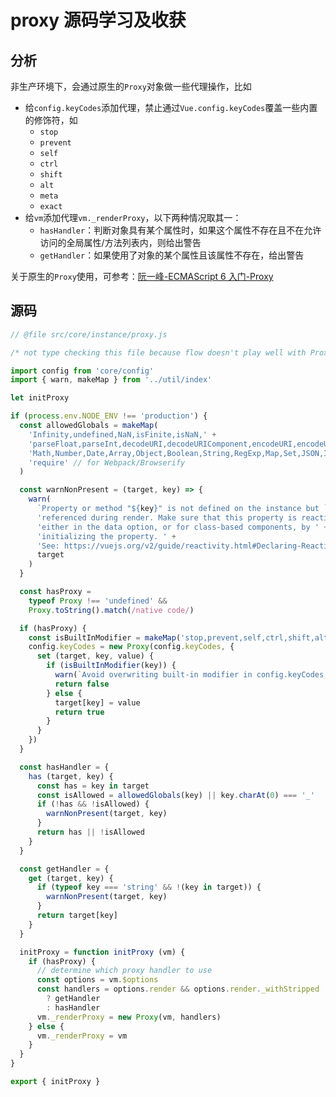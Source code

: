 # proxy 源码学习及收获

## 分析

非生产环境下，会通过原生的`Proxy`对象做一些代理操作，比如
- 给`config.keyCodes`添加代理，禁止通过`Vue.config.keyCodes`覆盖一些内置的修饰符，如
    - `stop`
    - `prevent`
    - `self`
    - `ctrl`
    - `shift`
    - `alt`
    - `meta`
    - `exact`
- 给`vm`添加代理`vm._renderProxy`，以下两种情况取其一：
    - `hasHandler`：判断对象具有某个属性时，如果这个属性不存在且不在允许访问的全局属性/方法列表内，则给出警告
    - `getHandler`：如果使用了对象的某个属性且该属性不存在，给出警告

关于原生的`Proxy`使用，可参考：[阮一峰-ECMAScript 6 入门-Proxy](http://es6.ruanyifeng.com/#docs/proxy)


## 源码

```js
// @file src/core/instance/proxy.js

/* not type checking this file because flow doesn't play well with Proxy */

import config from 'core/config'
import { warn, makeMap } from '../util/index'

let initProxy

if (process.env.NODE_ENV !== 'production') {
  const allowedGlobals = makeMap(
    'Infinity,undefined,NaN,isFinite,isNaN,' +
    'parseFloat,parseInt,decodeURI,decodeURIComponent,encodeURI,encodeURIComponent,' +
    'Math,Number,Date,Array,Object,Boolean,String,RegExp,Map,Set,JSON,Intl,' +
    'require' // for Webpack/Browserify
  )

  const warnNonPresent = (target, key) => {
    warn(
      `Property or method "${key}" is not defined on the instance but ` +
      'referenced during render. Make sure that this property is reactive, ' +
      'either in the data option, or for class-based components, by ' +
      'initializing the property. ' +
      'See: https://vuejs.org/v2/guide/reactivity.html#Declaring-Reactive-Properties.',
      target
    )
  }

  const hasProxy =
    typeof Proxy !== 'undefined' &&
    Proxy.toString().match(/native code/)

  if (hasProxy) {
    const isBuiltInModifier = makeMap('stop,prevent,self,ctrl,shift,alt,meta,exact')
    config.keyCodes = new Proxy(config.keyCodes, {
      set (target, key, value) {
        if (isBuiltInModifier(key)) {
          warn(`Avoid overwriting built-in modifier in config.keyCodes: .${key}`)
          return false
        } else {
          target[key] = value
          return true
        }
      }
    })
  }

  const hasHandler = {
    has (target, key) {
      const has = key in target
      const isAllowed = allowedGlobals(key) || key.charAt(0) === '_'
      if (!has && !isAllowed) {
        warnNonPresent(target, key)
      }
      return has || !isAllowed
    }
  }

  const getHandler = {
    get (target, key) {
      if (typeof key === 'string' && !(key in target)) {
        warnNonPresent(target, key)
      }
      return target[key]
    }
  }

  initProxy = function initProxy (vm) {
    if (hasProxy) {
      // determine which proxy handler to use
      const options = vm.$options
      const handlers = options.render && options.render._withStripped
        ? getHandler
        : hasHandler
      vm._renderProxy = new Proxy(vm, handlers)
    } else {
      vm._renderProxy = vm
    }
  }
}

export { initProxy }
```
